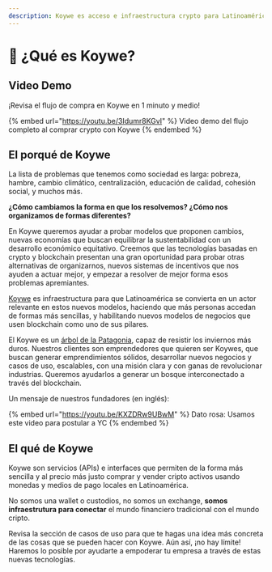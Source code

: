 ```yaml
---
description: Koywe es acceso e infraestructura crypto para Latinoamérica
---
```


# 🌳 ¿Qué es Koywe?

## Video Demo

¡Revisa el flujo de compra en Koywe en 1 minuto y medio!

{% embed url="https://youtu.be/3Idumr8KGvI" %}
Video demo del flujo completo al comprar crypto con Koywe
{% endembed %}

## El porqué de Koywe

La lista de problemas que tenemos como sociedad es larga: pobreza, hambre, cambio climático, centralización, educación de calidad, cohesión social, y muchos más.

**¿Cómo cambiamos la forma en que los resolvemos? ¿Cómo nos organizamos de formas diferentes?**

En Koywe queremos ayudar a probar modelos que proponen cambios, nuevas economías que buscan equilibrar la sustentabilidad con un desarrollo económico equitativo. Creemos que las tecnologías basadas en crypto y blockchain presentan una gran oportunidad para probar otras alternativas de organizarnos, nuevos sistemas de incentivos que nos ayuden a actuar mejor, y empezar a resolver de mejor forma esos problemas apremiantes.

[Koywe](https://koywe.com) es infraestructura para que Latinoamérica se convierta en un actor relevante en estos nuevos modelos, haciendo que más personas accedan de formas más sencillas, y habilitando nuevos modelos de negocios que usen blockchain como uno de sus pilares.

El Koywe es un [árbol de la Patagonia](https://es.wikipedia.org/wiki/Nothofagus\_dombeyi), capaz de resistir los inviernos más duros. Nuestros clientes son emprendedores que quieren ser Koywes, que buscan generar emprendimientos sólidos, desarrollar nuevos negocios y casos de uso, escalables, con una misión clara y con ganas de revolucionar industrias. Queremos ayudarlos a generar un bosque interconectado a través del blockchain.

Un mensaje de nuestros fundadores (en inglés):

{% embed url="https://youtu.be/KXZDRw9UBwM" %}
Dato rosa: Usamos este video para postular a YC
{% endembed %}

## El qué de Koywe

Koywe son servicios (APIs) e interfaces que permiten de la forma más sencilla y al precio más justo comprar y vender cripto activos usando monedas y medios de pago locales en Latinoamérica.

No somos una wallet o custodios, no somos un exchange, **somos infraestrutura para conectar** el mundo financiero tradicional con el mundo cripto.

Revisa la sección de casos de uso para que te hagas una idea más concreta de las cosas que se pueden hacer con Koywe. Aún así, ¡no hay límite! Haremos lo posible por ayudarte a empoderar tu empresa a través de estas nuevas tecnologías.
